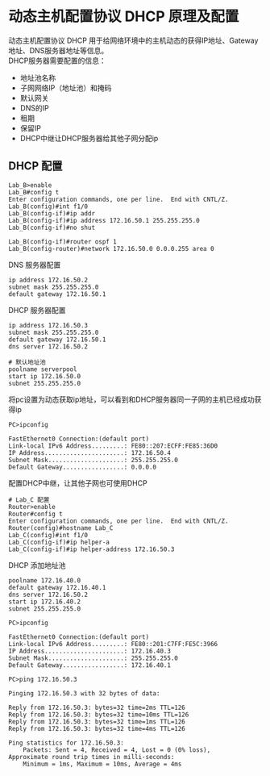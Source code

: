 # 动态主机配置协议 DHCP 原理及配置
动态主机配置协议 DHCP 用于给网络环境中的主机动态的获得IP地址、Gateway地址、DNS服务器地址等信息。</br>
DHCP服务器需要配置的信息：
* 地址池名称
* 子网网络IP（地址池）和掩码
* 默认网关
* DNS的IP
* 租期
* 保留IP
* DHCP中继让DHCP服务器给其他子网分配ip
## DHCP 配置
```
Lab_B>enable
Lab_B#config t
Enter configuration commands, one per line.  End with CNTL/Z.
Lab_B(config)#int f1/0
Lab_B(config-if)#ip addr
Lab_B(config-if)#ip address 172.16.50.1 255.255.255.0
Lab_B(config-if)#no shut

Lab_B(config-if)#router ospf 1
Lab_B(config-router)#network 172.16.50.0 0.0.0.255 area 0 
```
DNS 服务器配置
```
ip address 172.16.50.2
subnet mask 255.255.255.0
default gateway 172.16.50.1
```
DHCP 服务器配置
```
ip address 172.16.50.3
subnet mask 255.255.255.0
default gateway 172.16.50.1
dns server 172.16.50.2

# 默认地址池
poolname serverpool
start ip 172.16.50.0
subnet 255.255.255.0

```
将pc设置为动态获取ip地址，可以看到和DHCP服务器同一子网的主机已经成功获得ip
```
PC>ipconfig

FastEthernet0 Connection:(default port)
Link-local IPv6 Address.........: FE80::207:ECFF:FE85:36D0
IP Address......................: 172.16.50.4
Subnet Mask.....................: 255.255.255.0
Default Gateway.................: 0.0.0.0
```
配置DHCP中继，让其他子网也可使用DHCP
```
# Lab_C 配置
Router>enable
Router#config t
Enter configuration commands, one per line.  End with CNTL/Z.
Router(config)#hostname Lab_C
Lab_C(config)#int f1/0
Lab_C(config-if)#ip helper-a
Lab_C(config-if)#ip helper-address 172.16.50.3
```
DHCP 添加地址池
```
poolname 172.16.40.0
default gateway 172.16.40.1
dns server 172.16.50.2
start ip 172.16.40.2
subnet 255.255.255.0
```
```
PC>ipconfig

FastEthernet0 Connection:(default port)
Link-local IPv6 Address.........: FE80::201:C7FF:FE5C:3966
IP Address......................: 172.16.40.3
Subnet Mask.....................: 255.255.255.0
Default Gateway.................: 172.16.40.1

PC>ping 172.16.50.3

Pinging 172.16.50.3 with 32 bytes of data:

Reply from 172.16.50.3: bytes=32 time=2ms TTL=126
Reply from 172.16.50.3: bytes=32 time=10ms TTL=126
Reply from 172.16.50.3: bytes=32 time=1ms TTL=126
Reply from 172.16.50.3: bytes=32 time=4ms TTL=126

Ping statistics for 172.16.50.3:
    Packets: Sent = 4, Received = 4, Lost = 0 (0% loss),
Approximate round trip times in milli-seconds:
    Minimum = 1ms, Maximum = 10ms, Average = 4ms
```
